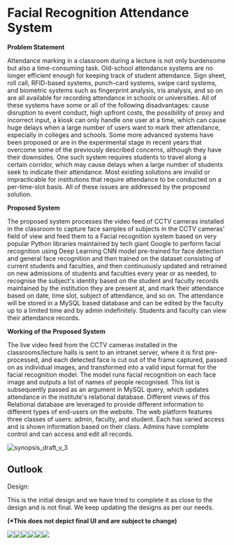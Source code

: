 # Facial Recognition Attendance System 

**Problem Statement**

Attendance marking in a classroom during a lecture is not only burdensome but also a time-consuming task. Old-school attendance systems are no longer efficient enough for keeping track of student attendance. Sign sheet, roll call, RFID-based systems, punch-card systems, swipe card systems, and biometric systems such as fingerprint analysis, iris analysis, and so on are all available for recording attendance in schools or universities. All of these systems have some or all of the following disadvantages: cause disruption to event conduct, high upfront costs, the possibility of proxy and incorrect input, a kiosk can only handle one user at a time, which can cause huge delays when a large number of users want to mark their attendance, especially in colleges and schools. Some more advanced systems have been proposed or are in the experimental stage in recent years that overcome some of the previously described concerns, although they have their downsides. One such system requires students to travel along a certain corridor, which may cause delays when a large number of students seek to indicate their attendance. Most existing solutions are invalid or impracticable for institutions that require attendance to be conducted on a per-time-slot basis. All of these issues are addressed by the proposed solution.





**Proposed System** 

The proposed system processes the video feed of CCTV cameras installed in the classroom to capture face samples of subjects in the CCTV cameras' field of view and feed them to a Facial recognition system based on very popular Python libraries maintained by tech giant Google to perform facial recognition using Deep Learning CNN model pre-trained for face detection and general face recognition and then trained on the dataset consisting of current students and faculties, and then continuously updated and retrained on new admissions of students and faculties every year or as needed, to recognise the subject's identity based on the student and faculty records maintained by the institution they are present at, and mark their attendance based on date, time slot, subject of attendance, and so on. The attendance will be stored in a MySQL based database and can be edited by the faculty up to a limited time and by admin indefinitely. Students and faculty can view their attendance records.



**Working of the Proposed System**

The live video feed from the CCTV cameras installed in the classrooms/lecture halls is sent to an intranet server, where it is first pre-processed, and each detected face is cut out of the frame captured, passed on as individual images, and transformed into a valid input format for the facial recognition model. The model runs facial recognition on each face image and outputs a list of names of people recognised. This list is subsequently passed as an argument in MySQL query, which updates attendance in the institute's relational database. Different views of this Relational database are leveraged to provide different information to different types of end-users on the website. The web platform features three classes of users: admin, faculty, and student. Each has varied access and is shown information based on their class. Admins have complete control and can access and edit all records.


![synopsis_draft_v_3](synopsis_draft_v_3/ml_system_working.png)

## **Outlook**
Design:

This is the initial design and we have tried to complete it as close to the design and is not final. We keep updating the designs as per our needs.

**(\*This does not depict final UI and are subject to change)**

![](Aspose.Words.9ac99b99-725b-4f01-b49b-f72bfef4f176.009.png)![](Aspose.Words.9ac99b99-725b-4f01-b49b-f72bfef4f176.009.png)![](Aspose.Words.9ac99b99-725b-4f01-b49b-f72bfef4f176.009.png)![](Aspose.Words.9ac99b99-725b-4f01-b49b-f72bfef4f176.010.png)![](Aspose.Words.9ac99b99-725b-4f01-b49b-f72bfef4f176.011.png)![](Aspose.Words.9ac99b99-725b-4f01-b49b-f72bfef4f176.012.png)
